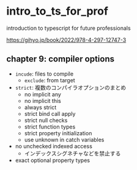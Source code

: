# intro_to_ts_for_prof
introduction to typescript for future professionals

https://gihyo.jp/book/2022/978-4-297-12747-3

## chapter 9: compiler options
- `incude`: files to compile
    - `exclude`: from target
- `strict`: 複数のコンパイラオプションのまとめ
    - no implicit any
    - no implicit this
    - always strict
    - strict bind call apply
    - strict null checks
    - strict function types
    - strict property initialization
    - use unknown in catch variables
- no unchecked indexed access
    - インデックスシグネチャなどを禁止する
- exact optional property types
